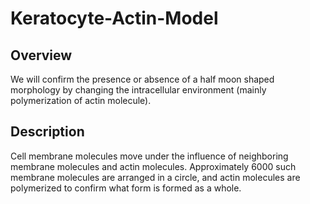 # Keratocyte-Actin-Model
## Overview
We will confirm the presence or absence of a half moon shaped morphology by changing the intracellular environment (mainly polymerization of actin molecule).
## Description
Cell membrane molecules move under the influence of neighboring membrane molecules and actin molecules. Approximately 6000 such membrane molecules are arranged in a circle, and actin molecules are polymerized to confirm what form is formed as a whole.
